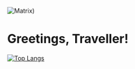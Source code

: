<!--
[![My GitHub stats](https://github-readme-stats.vercel.app/api?username=AdrianMosnegutu&show_icons=true&theme=catppuccin_mocha)](https://github.com/anuraghazra/github-readme-stats.git)
-->

![Matrix]([matrix-gif.gif))
# Greetings, Traveller!

[![Top Langs](https://github-readme-stats.vercel.app/api/top-langs/?username=AdrianMosnegutu&show_icons=true&layout=pie&theme=catppuccin_mocha)](https://github.com/anuraghazra/github-readme-stats)
